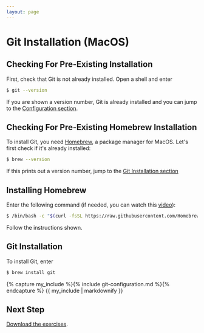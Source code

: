 ```yaml
---
layout: page
---
```


# Git Installation (MacOS)

## Checking For Pre-Existing Installation

First, check that Git is not already installed.
Open a shell and enter

```bash
$ git --version
```

If you are shown a version number, Git is already installed and you can jump to the [Configuration section](#configuration).

## Checking For Pre-Existing Homebrew Installation

To install Git, you need [Homebrew](https://brew.sh/), a package manager for MacOS.
Let's first check if it's already installed:

```bash
$ brew --version
```

If this prints out a version number, jump to the [Git Installation section](#git-installation)

## Installing Homebrew

Enter the following command (if needed, you can watch this [video](https://www.youtube.com/watch?v=SOjSNB7F2m4)):

```bash
$ /bin/bash -c "$(curl -fsSL https://raw.githubusercontent.com/Homebrew/install/HEAD/install.sh)"
```

Follow the instructions shown.

## Git Installation

To install Git, enter

```bash
$ brew install git
```

{% capture my_include %}{% include git-configuration.md %}{% endcapture %}
{{ my_include | markdownify }}

## Next Step

[Download the exercises](./github-classroom.md).
